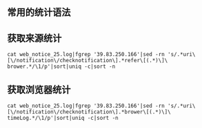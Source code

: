 ## 常用的统计语法

## 获取来源统计
    cat web_notice_25.log|fgrep '39.83.250.166'|sed -rn 's/.*uri\[\/notification\/checknotification\].*refer\[(.*)\]\ brower.*/\1/p'|sort|uniq -c|sort -n

## 获取浏览器统计
    cat web_notice_25.log|fgrep '39.83.250.166'|sed -rn 's/.*uri\[\/notification\/checknotification\].*brower\[(.*)\]\ timeLog.*/\1/p'|sort|uniq -c|sort -n
